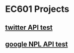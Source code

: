 # EC601 Projects

## [twitter API test](Twitter%20test/readme.md)

## [google NPL API test](Google_NLP_test/readme.md)

